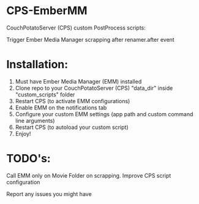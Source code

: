 CPS-EmberMM
===========

CouchPotatoServer (CPS) custom PostProcess scripts: 

Trigger Ember Media Manager scrapping after renamer.after event

Installation:
===========

1. Must have Ember Media Manager (EMM) installed 
2. Clone repo to your CouchPotatoServer (CPS) "data_dir" inside "custom_scripts" folder
3. Restart CPS (to activate EMM configurations)
4. Enable EMM on the notifications tab
4. Configure your custom EMM settings (app path and custom command line arguments)
5. Restart CPS (to autoload your custom script)
6. Enjoy!

TODO's:
===========
Call EMM only on Movie Folder on scrapping.
Improve CPS script configuration


Report any issues you might have
